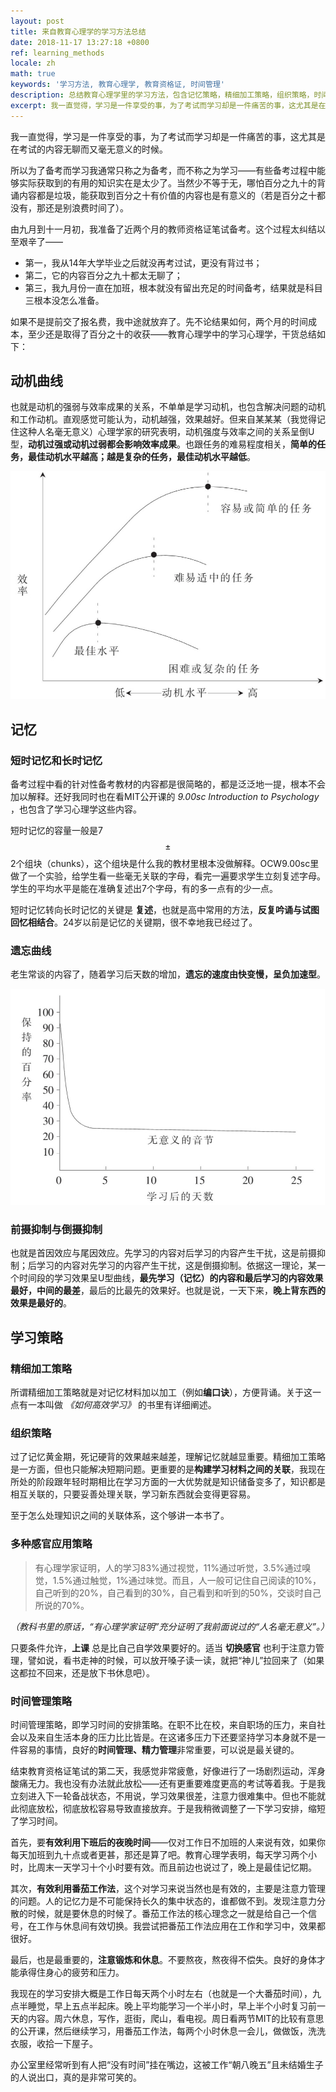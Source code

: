 ```yaml
---
layout: post
title: 来自教育心理学的学习方法总结
date: 2018-11-17 13:27:18 +0800
ref: learning_methods
locale: zh
math: true
keywords: '学习方法, 教育心理学, 教育资格证, 时间管理'
description: 总结教育心理学里的学习方法，包含记忆策略，精细加工策略，组织策略，时间管理策略等。
excerpt: 我一直觉得，学习是一件享受的事，为了考试而学习却是一件痛苦的事，这尤其是在考试的内容无聊而又毫无意义的时候。
---
```

我一直觉得，学习是一件享受的事，为了考试而学习却是一件痛苦的事，这尤其是在考试的内容无聊而又毫无意义的时候。

所以为了备考而学习我通常只称之为备考，而不称之为学习——有些备考过程中能够实际获取到的有用的知识实在是太少了。当然少不等于无，哪怕百分之九十的背诵内容都是垃圾，能获取到百分之十有价值的内容也是有意义的（若是百分之十都没有，那还是别浪费时间了）。

由九月到十一月初，我准备了近两个月的教师资格证笔试备考。这个过程太纠结以至艰辛了——

* 第一，我从14年大学毕业之后就没再考过试，更没有背过书；
* 第二，它的内容百分之九十都太无聊了；
* 第三，我九月份一直在加班，根本就没有留出充足的时间备考，结果就是科目三根本没怎么准备。

如果不是提前交了报名费，我中途就放弃了。先不论结果如何，两个月的时间成本，至少还是取得了百分之十的收获——教育心理学中的学习心理学，干货总结如下：

## 动机曲线

也就是动机的强弱与效率成果的关系，不单单是学习动机，也包含解决问题的动机和工作动机。直观感觉可能认为，动机越强，效果越好。但来自某某某（我觉得记住这种人名毫无意义）心理学家的研究表明，动机强度与效率之间的关系呈倒U型，**动机过强或动机过弱都会影响效率成果**。也跟任务的难易程度相关，**简单的任务，最佳动机水平越高；越是复杂的任务，最佳动机水平越低**。

![学习动机曲线](/img/learning_1.jpg)

## 记忆

### 短时记忆和长时记忆

备考过程中看的针对性备考教材的内容都是很简略的，都是泛泛地一提，根本不会加以解释。还好我同时也在看MIT公开课的 _9.00sc Introduction to Psychology_ ，也包含了学习心理学这些内容。

短时记忆的容量一般是7 $$\pm $$ 2个组块（chunks），这个组块是什么我的教材里根本没做解释。OCW9.00sc里做了一个实验，给学生看一些毫无关联的字母，看完一遍要求学生立刻复述字母。学生的平均水平是能在准确复述出7个字母，有的多一点有的少一点。

短时记忆转向长时记忆的关键是 **复述**，也就是高中常用的方法，**反复吟诵与试图回忆相结合**。24岁以前是记忆的关键期，很不幸地我已经过了。

### 遗忘曲线

老生常谈的内容了，随着学习后天数的增加，**遗忘的速度由快变慢，呈负加速型**。

![遗忘曲线](/img/learning_2.jpg)

### 前摄抑制与倒摄抑制

也就是首因效应与尾因效应。先学习的内容对后学习的内容产生干扰，这是前摄抑制；后学习的内容对先学习的内容产生干扰，这是倒摄抑制。依据这一理论，某一个时间段的学习效果呈U型曲线，**最先学习（记忆）的内容和最后学习的内容效果最好，中间的最差**，最后的比最先的效果好。也就是说，一天下来，**晚上背东西的效果是最好的**。

## 学习策略

### 精细加工策略

所谓精细加工策略就是对记忆材料加以加工（例如**编口诀**），方便背诵。关于这一点有一本叫做 _《如何高效学习》_ 的书里有详细阐述。

### 组织策略

过了记忆黄金期，死记硬背的效果越来越差，理解记忆就越显重要。精细加工策略是一方面，但也只能解决短期问题。更重要的是**构建学习材料之间的关联**，我现在所处的阶段跟年轻时期相比在学习方面的一大优势就是知识储备变多了，知识都是相互关联的，只要妥善处理关联，学习新东西就会变得更容易。

至于怎么处理知识之间的关联体系，这个够讲一本书了。

### 多种感官应用策略

> 有心理学家证明，人的学习83%通过视觉，11%通过听觉，3.5%通过嗅觉，1.5%通过触觉，1%通过味觉。而且，人一般可记住自己阅读的10%，自己听到的20%，自己看到的30%，自己看到和听到的50%，交谈时自己所说的70%。

_（教科书里的原话，“有心理学家证明”充分证明了我前面说过的“人名毫无意义”。）_

只要条件允许，**上课** 总是比自己自学效果要好的。适当 **切换感官** 也利于注意力管理，譬如说，看书走神的时候，可以放开嗓子读一读，就把“神儿”拉回来了（如果这都拉不回来，还是放下书休息吧）。

### 时间管理策略

时间管理策略，即学习时间的安排策略。在职不比在校，来自职场的压力，来自社会以及来自生活本身的压力比比皆是。在这诸多压力下还要坚持学习本身就不是一件容易的事情，良好的**时间管理、精力管理**非常重要，可以说是最关键的。

结束教育资格证笔试的第二天，我感觉非常疲惫，好像进行了一场剧烈运动，浑身酸痛无力。我也没有办法就此放松——还有更重要难度更高的考试等着我。于是我立刻进入下一轮备战状态，不用说，学习效果很差，注意力很难集中。但也不能就此彻底放松，彻底放松容易导致直接放弃。于是我稍微调整了一下学习安排，缩短了学习时间。

首先，要**有效利用下班后的夜晚时间**——仅对工作日不加班的人来说有效，如果你每天加班到九十点或者更甚，那还是算了吧。教育心理学表明，每天学习两个小时，比周末一天学习十个小时要有效。而且前边也说过了，晚上是最佳记忆期。

其次，**有效利用番茄工作法**，这个对学习来说当然也是有效的，主要是注意力管理的问题。人的记忆力是不可能保持长久的集中状态的，谁都做不到。发现注意力分散的时候，就是要休息的时候了。番茄工作法的核心理念之一就是给自己一个信号，在工作与休息间有效切换。我尝试把番茄工作法应用在工作和学习中，效果都很好。

最后，也是最重要的，**注意锻炼和休息**。不要熬夜，熬夜得不偿失。良好的身体才能承得住身心的疲劳和压力。

我现在的学习安排大概是工作日每天两个小时左右（也就是一个大番茄时间），九点半睡觉，早上五点半起床。晚上平均能学习一个半小时，早上半个小时复习前一天的内容。周六休息，写作，逛街，爬山，看电视。周日看两节MIT的比较有意思的公开课，然后继续学习，用番茄工作法，每两个小时休息一会儿，做做饭，洗洗衣服，收拾一下屋子。

办公室里经常听到有人把“没有时间”挂在嘴边，这被工作“朝八晚五”且未结婚生子的人说出口，真的是非常可笑的。
